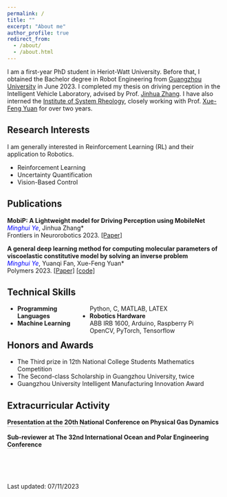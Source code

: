 ```yaml
---
permalink: /
title: ""
excerpt: "About me"
author_profile: true
redirect_from:
  - /about/
  - /about.html
---
```



<!-- ## About Me -->
I am a first-year PhD student in Heriot-Watt University. Before that, I obtained the Bachelor degree in Robot Engineering from [Guangzhou University](http://www.gzhu.edu.cn/) in June 2023. I completed my thesis on driving perception in the Intelligent Vehicle Laboratory, advised by Prof. [Jinhua Zhang](http://jd.gzhu.edu.cn/info/1150/4235.htm).  I have also interned the [Institute of System Rheology](http://isr.gzhu.edu.cn/), closely working with Prof. [Xue-Feng Yuan](http://isr.gzhu.edu.cn/info/1259/2240.htm) for over two years.  

[//]: # (### <span style="color:red">&#40;Updated on June 28, 2023&#41; I am looking for PhD/RA positions in Robotics/Reinforcement Learning/Visual Perception, for which I can start working within a month.</span>  )
  

## Research Interests
        
I am generally interested in Reinforcement Learning (RL) and their application to Robotics. 

[//]: # (To state my research plan and demonstrate my research skills, I wrote a **research proposal** on [Efficient Vision-Based Reinforcement Learning for Physical Robots]&#40;https://yeminghui.github.io/assets/files/Research_Proposal_Minghui_Ye.pdf&#41;. I am also open to related topics including but not limited to: )
- Reinforcement Learning
- Uncertainty Quantification
- Vision-Based Control


## Publications
**MobiP: A Lightweight model for Driving Perception using MobileNet**  
*<font color=Blue>Minghui Ye</font>*, Jinhua Zhang\*  
Frontiers in Neurorobotics 2023. [[Paper]](https://yeminghui.github.io/assets/files/MobiP_a_lightweight_model_for_driving_perception.pdf) 

**A general deep learning method for computing molecular parameters of viscoelastic constitutive model by solving an inverse problem**  
*<font color=Blue>Minghui Ye</font>*, Yuanqi Fan, Xue-Feng Yuan\*  
Polymers 2023. [[Paper]](https://www.mdpi.com/2073-4360/15/17/3592) [[code]](https://github.com/yeminghui/Inv_learning)


## Technical Skills
<ul>
    <li> 
        <span style="float:left;width:35%;"> <strong>Programming Languages</strong></span> 
        <span style="float:right;width:65%;">Python, C, MATLAB, LATEX</span> 
    </li>
    <li> 
        <span style="float:left;width:35%;"> <strong>Robotics Hardware</strong></span> 
        <span style="float:right;width:65%;">ABB IRB 1600, Arduino, Raspberry Pi</span>
    </li>
    <li>
        <span style="float:left;width:35%;"><strong>Machine Learning</strong></span>
        <span style="float:right;width:65%;">OpenCV, PyTorch, Tensorflow</span>
    </li>
</ul>

[//]: # (font-size: 15px;)

## Honors and Awards
- The Third prize in 12th National College Students Mathematics Competition
- The Second-class Scholarship in Guangzhou University, twice
- Guangzhou University Intelligent Manufacturing Innovation Award


## Extracurricular Activity
**Presentation at the 20th National Conference on Physical Gas Dynamics**  
*<font style="color:grey; font-size:3">Gave presentation on the work "inverse learning method for computing molecular parameters of viscoelastic constitutive model"</font>*

**Sub-reviewer at The 32nd International Ocean and Polar Engineering Conference**  
*<font style="color:grey; font-size:1">Helped the professor review two papers on the topic of machine learning</font>* 
 
  
<br />
<br />
<br />
  

Last updated: 07/11/2023 
